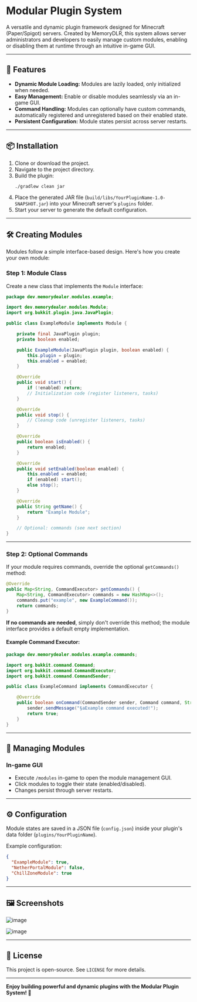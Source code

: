 
# Modular Plugin System

A versatile and dynamic plugin framework designed for Minecraft (Paper/Spigot) servers. Created by MemoryDLR, this system allows server administrators and developers to easily manage custom modules, enabling or disabling them at runtime through an intuitive in-game GUI.

---

## 🚀 Features

- **Dynamic Module Loading:** Modules are lazily loaded, only initialized when needed.
- **Easy Management:** Enable or disable modules seamlessly via an in-game GUI.
- **Command Handling:** Modules can optionally have custom commands, automatically registered and unregistered based on their enabled state.
- **Persistent Configuration:** Module states persist across server restarts.

---

## 📦 Installation

1. Clone or download the project.
2. Navigate to the project directory.
3. Build the plugin:
   ```bash
   ./gradlew clean jar
   ```
4. Place the generated JAR file (`build/libs/YourPluginName-1.0-SNAPSHOT.jar`) into your Minecraft server's `plugins` folder.
5. Start your server to generate the default configuration.

---

## 🛠 Creating Modules

Modules follow a simple interface-based design. Here's how you create your own module:

### Step 1: Module Class

Create a new class that implements the `Module` interface:

```java
package dev.memorydealer.modules.example;

import dev.memorydealer.modules.Module;
import org.bukkit.plugin.java.JavaPlugin;

public class ExampleModule implements Module {

    private final JavaPlugin plugin;
    private boolean enabled;

    public ExampleModule(JavaPlugin plugin, boolean enabled) {
        this.plugin = plugin;
        this.enabled = enabled;
    }

    @Override
    public void start() {
        if (!enabled) return;
        // Initialization code (register listeners, tasks)
    }

    @Override
    public void stop() {
        // Cleanup code (unregister listeners, tasks)
    }

    @Override
    public boolean isEnabled() {
        return enabled;
    }

    @Override
    public void setEnabled(boolean enabled) {
        this.enabled = enabled;
        if (enabled) start();
        else stop();
    }

    @Override
    public String getName() {
        return "Example Module";
    }

    // Optional: commands (see next section)
}
```

---

### Step 2: Optional Commands

If your module requires commands, override the optional `getCommands()` method:

```java
@Override
public Map<String, CommandExecutor> getCommands() {
    Map<String, CommandExecutor> commands = new HashMap<>();
    commands.put("example", new ExampleCommand());
    return commands;
}
```

**If no commands are needed**, simply don't override this method; the module interface provides a default empty implementation.

#### Example Command Executor:

```java
package dev.memorydealer.modules.example.commands;

import org.bukkit.command.Command;
import org.bukkit.command.CommandExecutor;
import org.bukkit.command.CommandSender;

public class ExampleCommand implements CommandExecutor {

    @Override
    public boolean onCommand(CommandSender sender, Command command, String label, String[] args) {
        sender.sendMessage("§aExample command executed!");
        return true;
    }
}
```

---

## 🔄 Managing Modules

### In-game GUI

- Execute `/modules` in-game to open the module management GUI.
- Click modules to toggle their state (enabled/disabled).
- Changes persist through server restarts.

---

## ⚙️ Configuration

Module states are saved in a JSON file (`config.json`) inside your plugin's data folder (`plugins/YourPluginName`).

Example configuration:
```json
{
  "ExampleModule": true,
  "NetherPortalModule": false,
  "ChillZoneModule": true
}
```

---

## 🖼️ Screenshots

![image](https://github.com/user-attachments/assets/dba3edb7-7d37-49aa-9646-02d14d48735c)

![image](https://github.com/user-attachments/assets/7fd94b0b-ab04-4e97-b134-c8f3896a7911)


---

## 📜 License

This project is open-source. See `LICENSE` for more details.

---

**Enjoy building powerful and dynamic plugins with the Modular Plugin System! 🎉**
